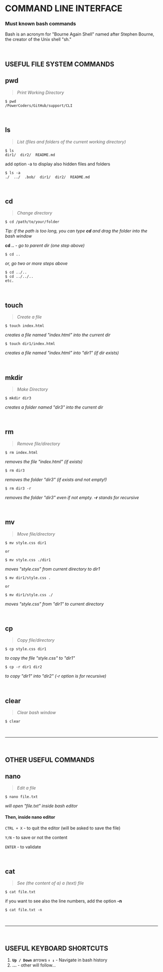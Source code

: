 # COMMAND LINE INTERFACE
<h3>Must known bash commands</h3>
<p>Bash is an acronym for "Bourne Again Shell" named after Stephen Bourne, the creator of the Unix shell "sh."</p>

<br>

## USEFUL FILE SYSTEM COMMANDS

## pwd
> *Print Working Directory*
``` shell
$ pwd
/PowerCoders/GitHub/support/CLI
```

<br>

## ls
> *List (files and folders of the current working directory)*

``` shell
$ ls
dir1/  dir2/  README.md
```
add option -a to display also hidden files and folders 
``` shell
$ ls -a
./  ../  .bob/  dir1/  dir2/  README.md
```

<br>

## cd
> *Change directory*

``` shell
$ cd /path/to/your/folder
```
*Tip: if the path is too long, you can type **cd** and drag the folder into the bash window*

**cd ..** - *go to parent dir (one step above)*
``` shell
$ cd ..
```

*or, go two or more steps above*
``` shell
$ cd ../..
$ cd ../../..
etc.
```

<br>

## touch
> *Create a file*

``` shell
$ touch index.html
```
*creates a file named "index.html" into the current dir*

``` shell
$ touch dir1/index.html
```
*creates a file named "index.html" into "dir1" (if dir exists)*

<br>

## mkdir
> *Make Directory*

``` shell
$ mkdir dir3
```
*creates a folder named "dir3" into the current dir*

<br>

## rm
> *Remove file/directory*
``` shell
$ rm index.html
```
*removes the file "index.html" (if exists)*

``` shell
$ rm dir3
```
*removes the folder "dir3" (if exists and not empty!)*

``` shell
$ rm dir3 -r
```
*removes the folder "dir3" even if not empty. **-r** stands for recursive*

<br>

## mv
> *Move file/directory*
``` shell
$ mv style.css dir1

or

$ mv style.css ./dir1
```
*moves "style.css" from current directory to dir1*

``` shell
$ mv dir1/style.css .

or

$ mv dir1/style.css ./
```
*moves "style.css" from "dir1" to current directory*

<br>

## cp
> *Copy file/directory*
``` shell
$ cp style.css dir1
```
*to copy the file "style.css" to "dir1"*

``` shell
$ cp -r dir1 dir2
```
*to copy "dir1" into "dir2" (-r option is for recursive)*

<br>

## clear
> *Clear bash window*
``` shell
$ clear
```

<br>

---

<br>

## OTHER USEFUL COMMANDS

## nano
> *Edit a file*

``` shell
$ nano file.txt
```
*will open "file.txt" inside bash editor*

#### Then, inside nano editor
`CTRL + X` - to quit the editor (will be asked to save the file)

`Y/N` - to save or not the content

`ENTER` - to validate

<br>

## cat
> *See (the content of a) a (text) file*
``` shell
$ cat file.txt
```

if you want to see also the line numbers, add the option **-n**

``` shell
$ cat file.txt -n
```

<br>

---

<br>

## USEFUL KEYBOARD SHORTCUTS

1. **`Up / Down`** arrows **`↑ ↓`** - Navigate in bash history
2. **...** - other will follow...
